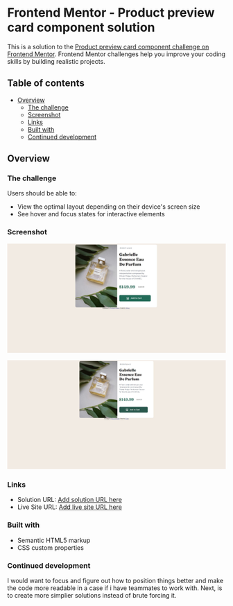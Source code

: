 # Frontend Mentor - Product preview card component solution

This is a solution to the [Product preview card component challenge on Frontend Mentor](https://www.frontendmentor.io/challenges/product-preview-card-component-GO7UmttRfa). Frontend Mentor challenges help you improve your coding skills by building realistic projects. 

## Table of contents

- [Overview](#overview)
  - [The challenge](#the-challenge)
  - [Screenshot](#screenshot)
  - [Links](#links)
  - [Built with](#built-with)
  - [Continued development](#continued-development)




## Overview

### The challenge

Users should be able to:

- View the optimal layout depending on their device's screen size
- See hover and focus states for interactive elements

### Screenshot

![](./screenshot.jpg)


![](./screenshot2.jpg)



### Links

- Solution URL: [Add solution URL here](https://your-solution-url.com)
- Live Site URL: [Add live site URL here](https://your-live-site-url.com)



### Built with

- Semantic HTML5 markup
- CSS custom properties







### Continued development

I would want to focus and figure out how to position things better and make the code more readable in a case if i have teammates to work with. Next, is to create more simplier solutions instead of brute forcing it. 

